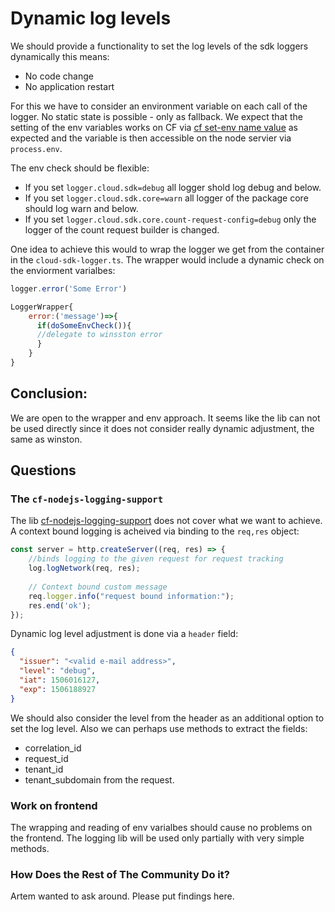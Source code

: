 # Dynamic log levels

We should provide a functionality to set the log levels of the sdk loggers dynamically this means:
- No code change
- No application restart

For this we have to consider an environment variable on each call of the logger.
No static state is possible - only as fallback.
We expect that the setting of the env variables works on CF via [cf set-env name value](https://docs.cloudfoundry.org/devguide/deploy-apps/environment-variable.html#app-system-env)
as expected and the variable is then accessible on the node servier via `process.env`.

The env check should be flexible:
- If you set `logger.cloud.sdk=debug` all logger shold log debug and below.
- If you set `logger.cloud.sdk.core=warn` all logger of the package core should log warn and below.
- If you set `logger.cloud.sdk.core.count-request-config=debug` only the logger of the count request builder is changed.

One idea to achieve this would to wrap the logger we get from the container in the `cloud-sdk-logger.ts`.
The wrapper would include a dynamic check on the enviorment varialbes:

```js
logger.error('Some Error')

LoggerWrapper{
    error:('message')=>{
      if(doSomeEnvCheck()){
      //delegate to winsston error  
      } 
    }
}
``` 

## Conclusion:

We are open to the wrapper and env approach.
It seems like the lib can not be used directly since it does not consider really dynamic adjustment, the same as winston.

## Questions

### The `cf-nodejs-logging-support`

The lib [cf-nodejs-logging-support](https://github.com/SAP/cf-nodejs-logging-support) does not cover what we want to achieve.
A context bound logging is acheived via binding to the `req,res` object:
```js
const server = http.createServer((req, res) => {
    //binds logging to the given request for request tracking
    log.logNetwork(req, res);
    
    // Context bound custom message
    req.logger.info("request bound information:");
    res.end('ok');
});
```
Dynamic log level adjustment is done via a `header` field:
```json
{
  "issuer": "<valid e-mail address>",
  "level": "debug",
  "iat": 1506016127,
  "exp": 1506188927
}
```
We should also consider the level from the header as an additional option to set the log level.
Also we can perhaps use methods to extract the fields:
- correlation_id
- request_id
- tenant_id
- tenant_subdomain
from the request.

### Work on frontend

The wrapping and reading of env varialbes should cause no problems on the frontend. 
The logging lib will be used only partially with very simple methods.

### How Does the Rest of The Community Do it?

Artem wanted to ask around. Please put findings here.
